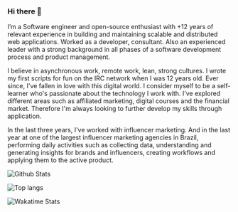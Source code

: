 ### Hi there 👋

I’m a Software engineer and open-source enthusiast with +12 years of relevant experience in building and maintaining scalable and distributed web applications. Worked as a developer, consultant. Also an experienced leader with a strong background in all phases of a software development process and product management.

I believe in asynchronous work, remote work, lean, strong cultures. I wrote my first scripts for fun on the IRC network when I was 12 years old. Ever since, I've fallen in love with this digital world. I consider myself to be a self-learner who's passionate about the technology I work with. I’ve explored different areas such as affiliated marketing, digital courses and the financial market. Therefore I'm always looking to further develop my skills through application.

In the last three years, I've worked with influencer marketing. And in the last year at one of the largest influencer marketing agencies in Brazil, performing daily activities such as collecting data, understanding and generating insights for brands and influencers, creating workflows and applying them to the active product.

![Github Stats](https://github-readme-stats.vercel.app/api?username=rafaelszago&hide=contribs,prs,issues&theme=tokyonight)

![Top langs](https://github-readme-stats.vercel.app/api/top-langs/?username=rafaelszago&layout=compact&theme=tokyonight)

![Wakatime Stats](https://github-readme-stats.vercel.app/api/wakatime?username=rafaelszago&layout=compact&theme=tokyonight)
